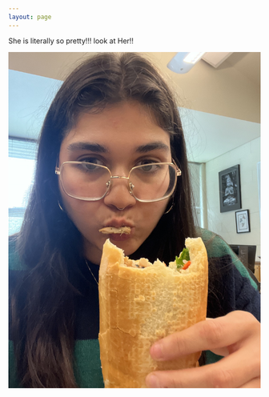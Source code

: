 ```yaml
---
layout: page
---
```



She is literally so pretty!!! look at Her!!

![Tiffanie Photo](/docs/assets/images/75166322068__F1FED4CA-CD5F-4866-972D-170E67395B0E.JPEG)

